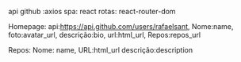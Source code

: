 api github :axios
spa: react
rotas: react-router-dom

Homepage:
api:https://api.github.com/users/rafaelsant,
Nome:name,
foto:avatar_url,
descrição:bio,
url:html_url,
Repos:repos_url

Repos:
Nome: name,
URL:html_url
descrição:description

